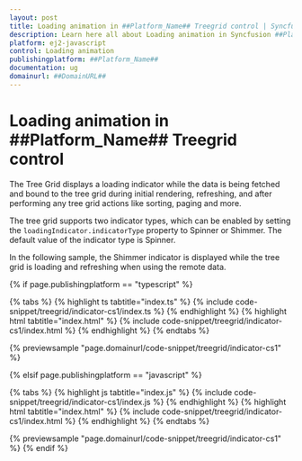 ```yaml
---
layout: post
title: Loading animation in ##Platform_Name## Treegrid control | Syncfusion
description: Learn here all about Loading animation in Syncfusion ##Platform_Name## Treegrid control of Syncfusion Essential JS 2 and more.
platform: ej2-javascript
control: Loading animation 
publishingplatform: ##Platform_Name##
documentation: ug
domainurl: ##DomainURL##
---
```


# Loading animation in ##Platform_Name## Treegrid control

The Tree Grid displays a loading indicator while the data is being fetched and bound to the tree grid during initial rendering, refreshing, and after performing any tree grid actions like sorting, paging and more.

The tree grid supports two indicator types, which can be enabled by setting the `loadingIndicator.indicatorType` property to Spinner or Shimmer. The default value of the indicator type is Spinner.

In the following sample, the Shimmer indicator is displayed while the tree grid is loading and refreshing when using the remote data.

{% if page.publishingplatform == "typescript" %}

 {% tabs %}
{% highlight ts tabtitle="index.ts" %}
{% include code-snippet/treegrid/indicator-cs1/index.ts %}
{% endhighlight %}
{% highlight html tabtitle="index.html" %}
{% include code-snippet/treegrid/indicator-cs1/index.html %}
{% endhighlight %}
{% endtabs %}
        
{% previewsample "page.domainurl/code-snippet/treegrid/indicator-cs1" %}

{% elsif page.publishingplatform == "javascript" %}

{% tabs %}
{% highlight js tabtitle="index.js" %}
{% include code-snippet/treegrid/indicator-cs1/index.js %}
{% endhighlight %}
{% highlight html tabtitle="index.html" %}
{% include code-snippet/treegrid/indicator-cs1/index.html %}
{% endhighlight %}
{% endtabs %}

{% previewsample "page.domainurl/code-snippet/treegrid/indicator-cs1" %}
{% endif %}
